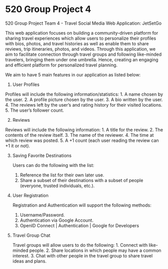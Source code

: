 # 520 Group Project 4
520 Group Project Team 4 - Travel Social Media Web Application: JetSetGo

This web application focuses on building a community-driven platform for sharing travel experiences which allow users to personalize their profiles with bios, photos, and travel histories as well as enable them to share reviews, trip itineraries, photos, and videos. Through this application, we aim to facilitate connection through travel groups and following like-minded travelers, bringing them under one umbrella. Hence, creating an engaging and efficient platform for personalized travel planning.

We aim to have 5 main features in our application as listed below:

1. User Profiles

  Profiles will include the following information/statistics:
    1. A name chosen by the user.
    2. A profile picture chosen by the user.
    3. A bio written by the user.
    4. The reviews left by the user’s and rating history for their visited locations.
    5. The user’s follower count.

2. Reviews

  Reviews will include the following information:
    1. A title for the review.
    2. The contents of the review itself.
    3. The name of the reviewer.
    4. The time at which review was posted.
    5. A +1 count (each user reading the review can +1 it or not).

3. Saving Favorite Destinations

   Users can do the following with the list: 
     1. Reference the list for their own later use.
     2. Share a subset of their destinations with a subset of people (everyone, trusted individuals, etc.).

4. User Registration

   Registration and Authentication will support the following methods:
     1. Username/Password.
     2. Authentication via Google Account.
     3. OpenID Connect | Authentication | Google for Developers

5. Travel Group Chat

     Travel groups will allow users to do the following:
       1. Connect with like-minded people.
       2. Share locations in which people may have a common interest.
       3. Chat with other people in the travel group to share travel ideas and plans.
